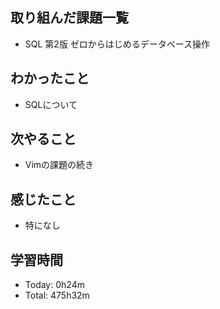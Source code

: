 ## 取り組んだ課題一覧
- SQL 第2版 ゼロからはじめるデータベース操作
## わかったこと
- SQLについて
## 次やること
- Vimの課題の続き
## 感じたこと
- 特になし
## 学習時間
- Today: 0h24m
- Total: 475h32m
